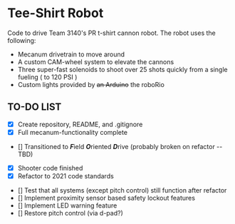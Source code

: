 Tee-Shirt Robot
======
Code to drive Team 3140's PR t-shirt cannon robot. The robot uses the following:
- Mecanum drivetrain to move around
- A custom CAM-wheel system to elevate the cannons
- Three super-fast solenoids to shoot over 25 shots quickly from a single fueling ( to 120 PSI )
- Custom lights provided by ~~an Arduino~~ the roboRio

## TO-DO LIST
- [x] Create repository, README, and .gitignore
- [x] Full mecanum-functionality complete
- [] Transitioned to ***F***ield ***O***riented ***D***rive (probably broken on refactor -- TBD)
- [x] Shooter code finished
- [x] Refactor to 2021 code standards
- [] Test that all systems (except pitch control) still function after refactor
- [] Implement proximity sensor based safety lockout features
- [] Implement LED warning feature
- [] Restore pitch control (via d-pad?)
